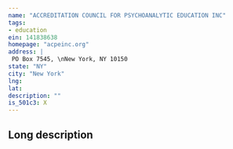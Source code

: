 ```yaml
---
name: "ACCREDITATION COUNCIL FOR PSYCHOANALYTIC EDUCATION INC"
tags:
- education
ein: 141838638
homepage: "acpeinc.org"
address: |
 PO Box 7545, \nNew York, NY 10150
state: "NY"
city: "New York"
lng: 
lat: 
description: ""
is_501c3: X
---
```


## Long description



